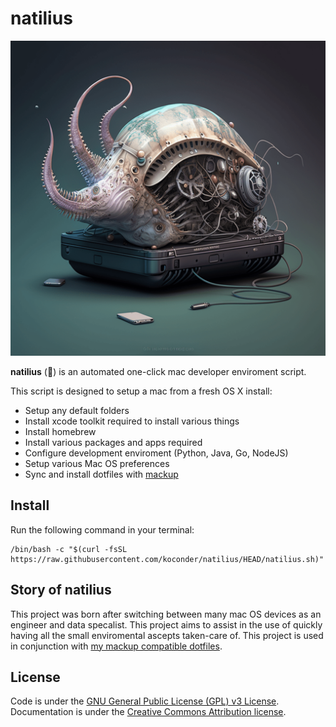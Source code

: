 # natilius

![natilius ontop of a laptop](assets/natilius_image.png)

**natilius** (🐚) is an automated one-click mac developer enviroment script.

This script is designed to setup a mac from a fresh OS X install:

* Setup any default folders
* Install xcode toolkit required to install various things
* Install homebrew
* Install various packages and apps required
* Configure development enviroment (Python, Java, Go, NodeJS)
* Setup various Mac OS preferences
* Sync and install dotfiles with [mackup](https://github.com/lra/mackup)


## Install

Run the following command in your terminal:

```
/bin/bash -c "$(curl -fsSL https://raw.githubusercontent.com/koconder/natilius/HEAD/natilius.sh)"
```

## Story of natilius

This project was born after switching between many mac OS devices as an engineer and data specalist. This project aims to assist in the use of quickly having all the small enviromental ascepts taken-care of. This project is used in conjunction with [my mackup compatible dotfiles](https://github.com/koconder/dotfiles).

## License

Code is under the [GNU General Public License (GPL) v3 License](LICENSE.md).
Documentation is under the [Creative Commons Attribution license](https://creativecommons.org/licenses/by/4.0/).
